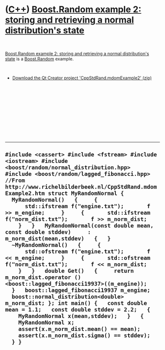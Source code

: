 
 

 

 

 

 

([C++](Cpp.md)) [Boost.Random example 2: storing and retrieving a normal distribution's state](CppStdRand.mdomExample2.md)
======================================================================================================================

 

[Boost.Random example 2: storing and retrieving a normal distribution's
state](CppStdRand.mdomExample2.md) is a [Boost.Random](CppStdRand.mdom.md)
example.

 

-   [Download the Qt Creator project
    'CppStdRand.mdomExample2' (zip)](CppStdRand.mdomExample2.zip)

 

 

 

 

 

 

  ------------------------------------------------------------------------------------------------------------------------------------------------------------------------------------------------------------------------------------------------------------------------------------------------------------------------------------------------------------------------------------------------------------------------------------------------------------------------------------------------------------------------------------------------------------------------------------------------------------------------------------------------------------------------------------------------------------------------------------------------------------------------------------------------------------------------------------------------------------------------------------------------------------------------------------------------------------------------------------------------------------------------------------------------------------------------------------------------------------------------------------------------------
  ` #include <cassert> #include <fstream> #include <iostream> #include <boost/random/normal_distribution.hpp> #include <boost/random/lagged_fibonacci.hpp> //From http://www.richelbilderbeek.nl/CppStdRand.mdomExample2.htm struct MyRandomNormal {   MyRandomNormal()   {     {       std::ifstream f("engine.txt");       f >> m_engine;     }     {       std::ifstream f("norm_dist.txt");       f >> m_norm_dist;     }   }   MyRandomNormal(const double mean, const double stddev)     : m_norm_dist(mean,stddev)   {   }   ~MyRandomNormal()   {     {       std::ofstream f("engine.txt");       f << m_engine;     }     {       std::ofstream f("norm_dist.txt");       f << m_norm_dist;     }   }   double Get()   {     return m_norm_dist.operator ()<boost::lagged_fibonacci19937>((m_engine));   }   boost::lagged_fibonacci19937 m_engine;   boost::normal_distribution<double> m_norm_dist; }; int main() {   const double mean = 1.1;   const double stddev = 2.2;   {     MyRandomNormal x(mean,stddev);   }   {     MyRandomNormal x;     assert(x.m_norm_dist.mean() == mean);     assert(x.m_norm_dist.sigma() == stddev);   } }  `
  ------------------------------------------------------------------------------------------------------------------------------------------------------------------------------------------------------------------------------------------------------------------------------------------------------------------------------------------------------------------------------------------------------------------------------------------------------------------------------------------------------------------------------------------------------------------------------------------------------------------------------------------------------------------------------------------------------------------------------------------------------------------------------------------------------------------------------------------------------------------------------------------------------------------------------------------------------------------------------------------------------------------------------------------------------------------------------------------------------------------------------------------------------

 

 

 

 

 

 

